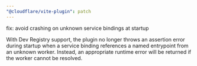 ```yaml
---
"@cloudflare/vite-plugin": patch
---
```


fix: avoid crashing on unknown service bindings at startup

With Dev Registry support, the plugin no longer throws an assertion error during startup when a service binding references a named entrypoint from an unknown worker. Instead, an appropriate runtime error will be returned if the worker cannot be resolved.
